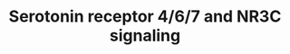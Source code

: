 ---
annotations:
- id: PW:0000854
  parent: signaling pathway
  type: Pathway Ontology
  value: serotonin signaling pathway
- id: CL:0000540
  parent: animal cell
  type: Cell Type Ontology
  value: neuron
authors:
- Aruke
- Khanspers
- MaintBot
- AlexanderPico
- Thomas
- AllanKuchinsky
- Andra
- Egonw
- Eweitz
description: This pathway is courtesy of Ariadne Genomics Pathway Studio.  Proteins
  on this pathway have targeted assays available via the [https://assays.cancer.gov/available_assays?wp_id=WP734
  CPTAC Assay Portal]
last-edited: 2021-05-22
ndex: 999ab1ad-8b62-11eb-9e72-0ac135e8bacf
organisms:
- Homo sapiens
redirect_from:
- /index.php/Pathway:WP734
- /instance/WP734
- /instance/WP734_r117826
revision: r117826
schema-jsonld:
- '@context': https://schema.org/
  '@id': https://wikipathways.github.io/pathways/WP734.html
  '@type': Dataset
  creator:
    '@type': Organization
    name: WikiPathways
  description: This pathway is courtesy of Ariadne Genomics Pathway Studio.  Proteins
    on this pathway have targeted assays available via the [https://assays.cancer.gov/available_assays?wp_id=WP734
    CPTAC Assay Portal]
  keywords:
  - ATF1
  - BRAF
  - CREB1
  - Cyclic AMP
  - EGR1
  - ELK1
  - ELK4
  - GNAS
  - HTR4
  - HTR6
  - HTR7
  - MAP2K1
  - MAP2K2
  - MAPK1
  - MAPK3
  - MAPKAPK2
  - NR3C1
  - RAP1A
  - RPS6KA5
  - SRF
  - serotonin
  license: CC0
  name: Serotonin receptor 4/6/7 and NR3C signaling
seo: CreativeWork
title: Serotonin receptor 4/6/7 and NR3C signaling
wpid: WP734
---
